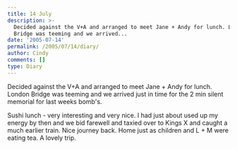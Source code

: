 ```yaml
---
title: 14 July
description: >-
  Decided against the V+A and arranged to meet Jane + Andy for lunch. London
  Bridge was teeming and we arrived...
date: '2005-07-14'
permalink: /2005/07/14/diary/
author: Cindy
comments: []
type: Diary
---
```


Decided against the V+A and arranged to meet Jane + Andy for lunch. London Bridge was teeming and we arrived just in time for the 2 min silent memorial for last weeks bomb's.

Sushi lunch - very interesting and very nice. I had just about used up my energy by then and we bid farewell and taxied over to Kings X and caught a much earlier train. Nice journey back. Home just as children and L + M were eating tea. A lovely trip.

